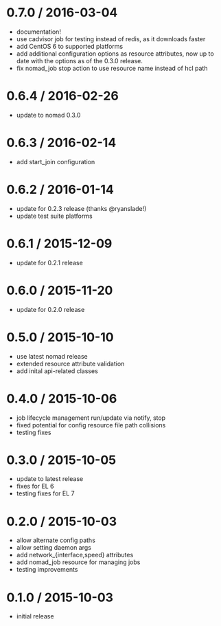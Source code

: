 # 0.7.0 / 2016-03-04

* documentation!
* use cadvisor job for testing instead of redis, as it downloads faster
* add CentOS 6 to supported platforms
* add additional configuration options as resource attributes,
  now up to date with the options as of the 0.3.0 release.
* fix nomad_job stop action to use resource name instead of hcl path

# 0.6.4 / 2016-02-26

* update to nomad 0.3.0

# 0.6.3 / 2016-02-14

* add start_join configuration
# 0.6.2 / 2016-01-14

* update for 0.2.3 release (thanks @ryanslade!)
* update test suite platforms

# 0.6.1 / 2015-12-09

* update for 0.2.1 release

# 0.6.0 / 2015-11-20

* update for 0.2.0 release

# 0.5.0 / 2015-10-10

* use latest nomad release
* extended resource attribute validation
* add inital api-related classes

# 0.4.0 / 2015-10-06

* job lifecycle management run/update via notify, stop
* fixed potential for config resource file path collisions
* testing fixes

# 0.3.0 / 2015-10-05

* update to latest release
* fixes for EL 6
* testing fixes for EL 7

# 0.2.0 / 2015-10-03

 - allow alternate config paths
 - allow setting daemon args
 - add network_{interface,speed} attributes
 - add nomad_job resource for managing jobs
 - testing improvements

# 0.1.0 / 2015-10-03

 - initial release
